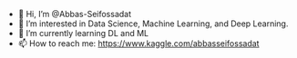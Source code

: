 - 👋 Hi, I’m @Abbas-Seifossadat
- 👀 I’m interested in Data Science, Machine Learning, and Deep Learning.
- 🌱 I’m currently learning DL and ML
- 📫 How to reach me:
  https://www.kaggle.com/abbasseifossadat


